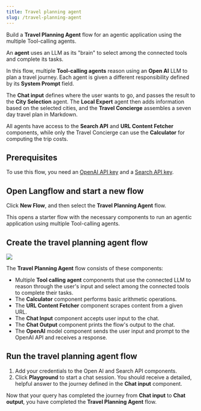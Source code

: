 ```yaml
---
title: Travel planning agent
slug: /travel-planning-agent
---
```


Build a **Travel Planning Agent** flow for an agentic application using the multiple Tool-calling agents.

An **agent** uses an LLM as its "brain" to select among the connected tools and complete its tasks.

In this flow, multiple **Tool-calling agents** reason using an **Open AI** LLM to plan a travel journey. Each agent is given a different responsibility defined by its **System Prompt** field.

The **Chat input** defines where the user wants to go, and passes the result to the **City Selection** agent. The **Local Expert** agent then adds information based on the selected cities, and the **Travel Concierge** assembles a seven day travel plan in Markdown.

All agents have access to the **Search API** and **URL Content Fetcher** components, while only the Travel Concierge can use the **Calculator** for computing the trip costs.

## Prerequisites

To use this flow, you need an [OpenAI API key](https://platform.openai.com/) and a [Search API key](https://www.searchapi.io/).

## Open Langflow and start a new flow

Click **New Flow**, and then select the **Travel Planning Agent** flow.

This opens a starter flow with the necessary components to run an agentic application using multiple Tool-calling agents.

## Create the travel planning agent flow

![](/img/starter-flow-travel-agent.png)

The **Travel Planning Agent** flow consists of these components:

* Multiple **Tool calling agent** components that use the connected LLM to reason through the user's input and select among the connected tools to complete their tasks.
* The **Calculator** component performs basic arithmetic operations.
* The **URL Content Fetcher** component scrapes content from a given URL.
* The **Chat Input** component accepts user input to the chat.
* The **Chat Output** component prints the flow's output to the chat.
* The **OpenAI** model component sends the user input and prompt to the OpenAI API and receives a response.

## Run the travel planning agent flow

1. Add your credentials to the Open AI and Search API components.
2. Click **Playground** to start a chat session.
You should receive a detailed, helpful answer to the journey defined in the **Chat input** component.

Now that your query has completed the journey from **Chat input** to **Chat output**, you have completed the **Travel Planning Agent** flow.
